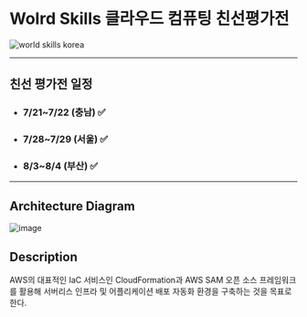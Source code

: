 # Wolrd Skills 클라우드 컴퓨팅 친선평가전

![world skills korea](http://hrdc.hrdkorea.or.kr/hrdc/upload/image/20130908/475426.jpg)

---
## 친선 평가전 일정
+ ### 7/21~7/22 (충남) ✅
+ ### 7/28~7/29 (서울) ✅
+ ### 8/3~8/4 (부산) ✅

---
## Architecture Diagram
![image](https://user-images.githubusercontent.com/77256585/178883685-e09c24aa-6e6b-4809-9190-3eb968c072d1.png)

## Description
AWS의 대표적인 IaC 서비스인 CloudFormation과 AWS SAM 오픈 소스 프레임워크를 활용해 서버리스 인프라 및 어플리케이션 배포 자동화 환경을 구축하는 것을 목표로한다. 
